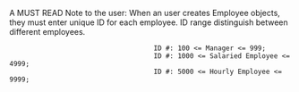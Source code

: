 
A MUST READ Note to the user: When an user creates Employee objects, they must enter unique ID for each employee.
         				 	  ID range distinguish between different employees.

              							ID #: 100 <= Manager <= 999;
               							ID #: 1000 <= Salaried Employee <= 4999;
			                			ID #: 5000 <= Hourly Employee <= 9999;

	
